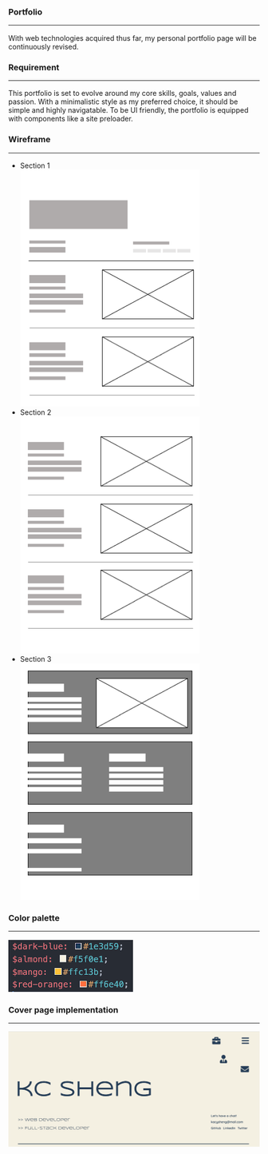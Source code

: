 ### Portfolio<hr>

With web technologies acquired thus far, my personal portfolio page will be continuously revised.

### Requirement<hr>

This portfolio is set to evolve around my core skills, goals, values and passion. With a minimalistic style as my preferred choice, it should be simple and highly navigatable. To be UI friendly, the portfolio is equipped with components like a site preloader.

### Wireframe<hr>

- Section 1<br>
  ![wireframe section 1](./assets/img/section1.png)
- Section 2<br>
  ![wireframe section 2](./assets/img/section2.png)
- Section 3<br>
  ![wireframe section 3](./assets/img/section3.png)

### Color palette<hr>

![color palette](./assets/img/color-palette.png)

### Cover page implementation<hr>

![cover page of kc sheng's portfolio site](./assets/img/coverpage.png)
